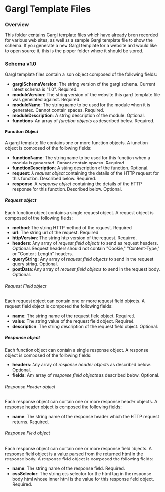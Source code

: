 # Gargl Template Files

### Overview

This folder contains Gargl template files which have already been recorded for various web sites, as well as a sample Gargl template file to show the schema. If you generate a new Gargl template for a website and would like to open source it, this is the proper folder where it should be stored.

### Schema v1.0

Gargl template files contain a json object composed of the following fields:

- **garglSchemaVersion**: The string version of the gargl schema. Current latest schema is "1.0". Required.
- **moduleVersion**: The string version of the website this gargl template file was generated against. Required.
- **moduleName**: The string name to be used for the module when it is generated. Cannot contain spaces. Required.
- **moduleDescription**: A string description of the module. Optional.
- **functions**: An array of *function objects* as described below. Required.

#### Function Object

A gargl template file contains one or more function objects. A function object is composed of the following fields:

- **functionName**: The string name to be used for this function when a module is generated. Cannot contain spaces. Required.
- **functionDescription**: A string description of the function. Optional.
- **request**: A *request object* containing the details of the HTTP request for this function. Described below. Required.
- **response**: A *response object* containing the details of the HTTP response for this function. Described below. Optional.

##### Request object

Each function object contains a single request object. A request object is composed of the following fields:

- **method**: The string HTTP method of the request. Required.
- **url**: The string url of the request. Required.
- **httpVersion**: The string http version of the request. Required.
- **headers**: Any array of *request field objects* to send as request headers. Optional. Request headers should not contain "Cookie," "Content-Type," or "Content-Length" headers. 
- **queryString**: Any array of *request field objects* to send in the request query string. Optional.
- **postData**: Any array of *request field objects* to send in the request body. Optional.

###### Request Field object

Each request object can contain one or more request field objects. A request field object is composed the following fields:

- **name**: The string name of the request field object. Required.
- **value**: The string value of the request field object. Required.
- **description**: The string description of the request field object. Optional.

##### Response object

Each function object can contain a single response object. A response object is composed of the following fields:

- **headers**: Any array of *response header objects* as described below. Optional.
- **fields**: Any array of *response field objects* as described below. Optional.

###### Response Header object

Each response object can contain one or more response header objects. A response header object is composed the following fields:

- **name**: The string name of the response header which the HTTP request returns. Required.

###### Response Field object

Each response object can contain one or more response field objects. A response field object is a value parsed from the returned html in the response body. A response field object is composed the following fields:

- **name**: The string name of the response field. Required.
- **cssSelector**: The string css selector for the html tag in the response body html whose inner html is the value for this response field object. Required.


